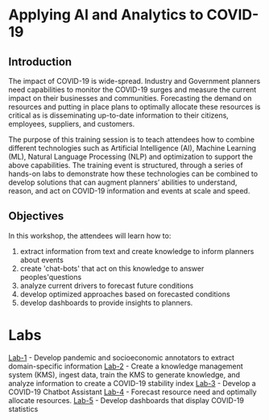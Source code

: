 # Applying AI and Analytics to COVID-19

## Introduction
The impact of COVID-19 is wide-spread. Industry and Government planners need capabilities to monitor the COVID-19 surges and measure the current impact on their businesses and communities. Forecasting the demand on resources and putting in place plans to optimally allocate these resources is critical as is disseminating up-to-date information to their citizens, employees, suppliers, and customers. 

The purpose of this training session is to teach attendees how to combine different technologies such as Artificial Intelligence (AI), Machine Learning (ML), Natural Language Processing (NLP) and optimization to support the above capabilities. The training event is structured, through a series of hands-on labs  to demonstrate how these technologies can be combined to develop solutions that can augment planners’ abilities to understand, reason, and act on COVID-19 information and events at scale and speed.

## Objectives 
In this workshop, the attendees will learn how to: 
1. extract information from text and create knowledge to inform planners about events
1. create 'chat-bots' that act on this knowledge to answer peoples'questions
1. analyze current drivers to forecast future conditions
1. develop optimized approaches based on forecasted conditions
1. develop dashboards to provide insights to planners. 

# Labs
[Lab-1](Lab-1) - Develop pandemic and socioeconomic annotators to extract domain-specific information
[Lab-2](Lab-2) - Create a knowledge management system (KMS), ingest data, train the KMS to generate knowledge, and analyze information to create a COVID-19 stability index
[Lab-3](Lab-3) - Develop a COVID-19 Chatbot Assistant
[Lab-4](Lab-4) - Forecast resource need and optimally allocate resources. 
[Lab-5](Lab-5) - Develop dashboards that display COVID-19 statistics




